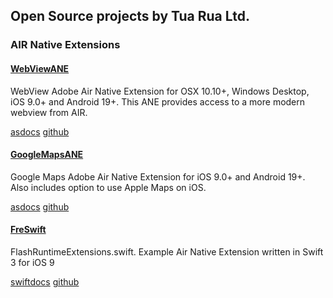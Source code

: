 ## Open Source projects by Tua Rua Ltd.

### AIR Native Extensions

#### [WebViewANE](https://github.com/tuarua/WebViewANE)
WebView Adobe Air Native Extension for OSX 10.10+, Windows Desktop, iOS 9.0+ and Android 19+. This ANE provides access to a more modern webview from AIR. 

[asdocs](https://tuarua.github.io/asdocs/webviewane/) [github](https://github.com/tuarua/WebViewANE)


#### [GoogleMapsANE](https://github.com/tuarua/Google-Maps-ANE)
Google Maps Adobe Air Native Extension for iOS 9.0+ and Android 19+. Also includes option to use Apple Maps on iOS.  

[asdocs](https://tuarua.github.io/asdocs/googlemapsane/) [github](https://github.com/tuarua/Google-Maps-ANE)


#### [FreSwift](https://github.com/tuarua/Swift-IOS-ANE)
FlashRuntimeExtensions.swift. Example Air Native Extension written in Swift 3 for iOS 9

[swiftdocs](https://tuarua.github.io/swiftdocs/freswift/) [github](https://github.com/tuarua/Swift-IOS-ANE)

